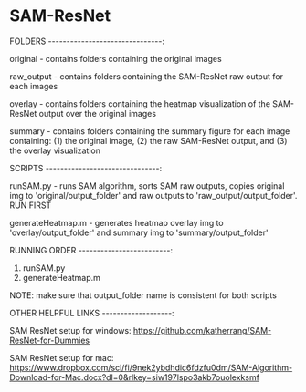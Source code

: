 # SAM-ResNet

FOLDERS -------------------------------:

original - contains folders containing the original images

raw_output - contains folders containing the SAM-ResNet raw output for each images

overlay - contains folders containing the heatmap visualization of the SAM-ResNet output over the original images

summary - contains folders containing the summary figure for each image containing: (1) the original image, (2) the raw SAM-ResNet output, and (3) the overlay visualization


SCRIPTS -------------------------------:

runSAM.py - runs SAM algorithm, sorts SAM raw outputs, copies original img to 'original/output_folder' and raw outputs to 'raw_output/output_folder'. RUN FIRST 

generateHeatmap.m - generates heatmap overlay img to 'overlay/output_folder' and summary img to 'summary/output_folder'


RUNNING ORDER -------------------------:
1. runSAM.py
2. generateHeatmap.m

NOTE: make sure that output_folder name is consistent for both scripts

OTHER HELPFUL LINKS -------------------:

SAM ResNet setup for windows: https://github.com/katherrang/SAM-ResNet-for-Dummies 

SAM ResNet setup for mac: https://www.dropbox.com/scl/fi/9nek2ybdhdic6fdzfu0dm/SAM-Algorithm-Download-for-Mac.docx?dl=0&rlkey=siw197lspo3akb7ouolexksmf 